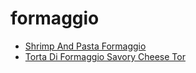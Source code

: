 # formaggio

 * [Shrimp And Pasta Formaggio](../index/s/shrimp-and-pasta-formaggio.json)
 * [Torta Di Formaggio Savory Cheese Tor](../index/t/torta-di-formaggio-savory-cheese-tor.json)
